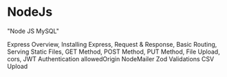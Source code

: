 # NodeJs

"Node JS MySQL"	

Express Overview,
Installing Express,
Request & Response,
Basic Routing,
Serving Static Files,
GET Method,
POST Method,
PUT Method,
File Upload,
cors,
JWT Authentication
allowedOrigin
NodeMailer
Zod Validations
CSV Upload
